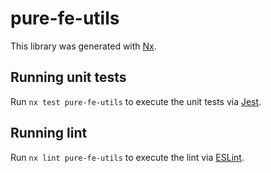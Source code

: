 # pure-fe-utils

This library was generated with [Nx](https://nx.dev).

## Running unit tests

Run `nx test pure-fe-utils` to execute the unit tests via [Jest](https://jestjs.io).

## Running lint

Run `nx lint pure-fe-utils` to execute the lint via [ESLint](https://eslint.org/).
